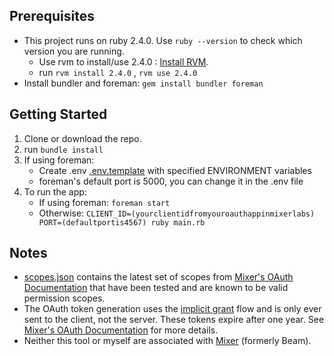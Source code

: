 ## Prerequisites
* This project runs on ruby 2.4.0. Use `ruby --version` to check which version you are running.
	* Use rvm to install/use 2.4.0 : [Install RVM](https://rvm.io/rvm/install).
	* run `rvm install 2.4.0` , `rvm use 2.4.0`  
* Install bundler and foreman: `gem install bundler foreman`

## Getting Started
1. Clone or download the repo.
1. run `bundle install`
1. If using foreman:
	* Create .env [.env.template](.env.template) with specified ENVIRONMENT variables
	* foreman's default port is 5000, you can change it in the .env file
1. To run the app:
	* If using foreman: `foreman start`
	* Otherwise: `CLIENT_ID=(yourclientidfromyouroauthappinmixerlabs) PORT=(defaultportis4567) ruby main.rb`

## Notes
* [scopes.json](data/scopes.json) contains the latest set of scopes from [Mixer's OAuth Documentation](https://dev.mixer.com/reference/oauth/) that have been tested and are known to be valid permission scopes.
* The OAuth token generation uses the [implicit grant](https://tools.ietf.org/html/rfc6749#section-1.3.2) flow and is only ever sent to the client, not the server. These tokens expire after one year. See [Mixer's OAuth Documentation](https://dev.mixer.com/reference/oauth/) for more details.
* Neither this tool or myself are associated with [Mixer](http://mixer.com) (formerly Beam).
